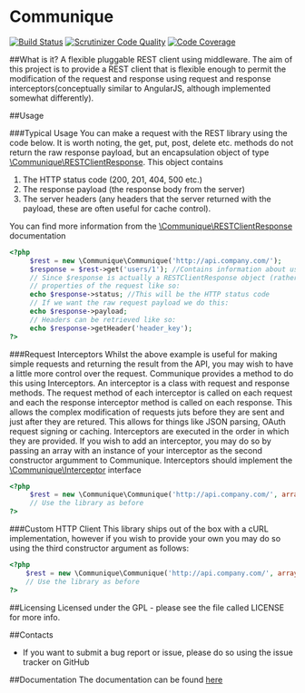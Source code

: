 # Communique

[![Build Status](https://travis-ci.org/robertmain/communique.svg?branch=master)](https://travis-ci.org/robertmain/communique) 
[![Scrutinizer Code Quality](https://scrutinizer-ci.com/g/robertmain/communique/badges/quality-score.png?b=master)](https://scrutinizer-ci.com/g/robertmain/communique/?branch=master)
[![Code Coverage](https://scrutinizer-ci.com/g/robertmain/communique/badges/coverage.png?b=master)](https://scrutinizer-ci.com/g/robertmain/communique/?branch=master)

##What is it?
A flexible pluggable REST client using middleware. The aim of this project is to provide a REST client that is flexible enough to permit the modification of the request and response using request and response interceptors(conceptually similar to AngularJS, although implemented somewhat differently).

##Usage

###Typical Usage
You can make a request with the REST library using the code below. It is worth noting, the get, put, post, delete etc. methods 
do not return the raw response payload, but an encapsulation object of type [\Communique\RESTClientResponse](http://robertmain.github.io/communique/classes/Communique.RESTClientResponse.html). This object contains

1. The HTTP status code (200, 201, 404, 500 etc.)
1. The response payload (the response body from the server)
1. The server headers (any headers that the server returned with the payload, these are often useful for cache control).

You can find more information from the [\Communique\RESTClientResponse](http://robertmain.github.io/communique/classes/Communique.RESTClientResponse.html) documentation

```php
<?php
     $rest = new \Communique\Communique('http://api.company.com/');
     $response = $rest->get('users/1'); //Contains information about user number 1
     // Since $response is actually a RESTClientResponse object (rather than the raw response payload), we can get
     // properties of the request like so:
     echo $response->status; //This will be the HTTP status code
     // If we want the raw request payload we do this:
     echo $response->payload;
     // Headers can be retrieved like so:
     echo $response->getHeader('header_key');
?>
```
###Request Interceptors
Whilst the above example is useful for making simple requests and returning the result from the API,
you may wish to have a little more control over the request. Communique provides a method to do this using Interceptors. 
An interceptor is a class with request and response methods. The request method of each interceptor is called on each request
and each the response interceptor method is called on each response. This allows the complex modification of requests juts before
they are sent and just after they are retured. This allows for things like JSON parsing, OAuth request signing or caching.
Interceptors are executed in the order in which they are provided.
If you wish to add an interceptor, you may do so by passing an array with an instance of your interceptor as the second constructor
argumment to Communique. Interceptors should implement the [\Communique\Interceptor](http://robertmain.github.io/communique/classes/Communique.Interceptor.html) interface

```php
<?php
     $rest = new \Communique\Communique('http://api.company.com/', array(new JSONParser(), new OAuth()));
     // Use the library as before
?>
```
###Custom HTTP Client
This library ships out of the box with a cURL implementation, however if you wish to provide your own you may do so
using the third constructor argument as follows:
```php
<?php
    $rest = new \Communique\Communique('http://api.company.com/', array(new JSONParser(), new OAuth()), new CustomHTTPClient());
    // Use the library as before
?>
```

##Licensing
Licensed under the GPL - please see the file called LICENSE for more info.

##Contacts
- If you want to submit a bug report or issue, please do so using the issue tracker on GitHub

##Documentation
The documentation can be found [here](http://robertmain.github.io/communique)